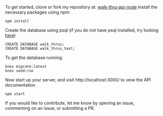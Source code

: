 To get started, clone or fork my repository at:
[walk-thru-api-node](https://github.com/samuelssnider/walk-thru-api-node)
Install the necessary packages using npm:
```
npm install
```
Create the database using psql (if you do not have psql installed, try looking [here](https://launchschool.com/blog/how-to-install-postgresql-on-a-mac))
```
CREATE DATABASE walk_thrus;
CREATE DATABASE walk_thrus_text;
```

To get the database running:
```
knex migrate:latest
knex seed:run
```

Now start up your server, and visit http://localhost:3000/ to veiw the API documentation

```
npm start
```


If you would like to contribute, let me know by opening an issue, commenting on an issue, or submitting a PR.
